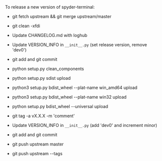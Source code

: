 To release a new version of spyder-terminal:

* git fetch upstream && git merge upstream/master

* git clean -xfdi

* Update CHANGELOG.md with loghub

* Update VERSION_INFO in `__init__.py` (set release version, remove 'dev0')

* git add and git commit

* python setup.py clean_components

* python setup.py sdist upload

* python3 setup.py bdist_wheel --plat-name win_amd64 upload

* python3 setup.py bdist_wheel --plat-name win32 upload

* python setup.py bdist_wheel --universal upload

* git tag -a vX.X.X -m 'comment'

* Update VERSION_INFO in `__init__.py` (add 'dev0' and increment minor)

* git add and git commit

* git push upstream master

* git push upstream --tags
